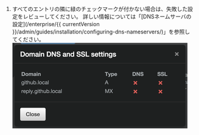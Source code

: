 1. すべてのエントリの隣に緑のチェックマークが付かない場合は、失敗した設定をレビューしてください。 詳しい情報については「[DNSネームサーバの設定](/enterprise/{{ currentVersion }}/admin/guides/installation/configuring-dns-nameservers/)」を参照してください。 ![DNS及びSSL設定のステータスを示す表](/assets/images/enterprise/management-console/domain-dns-ssl-settings-check.png)
